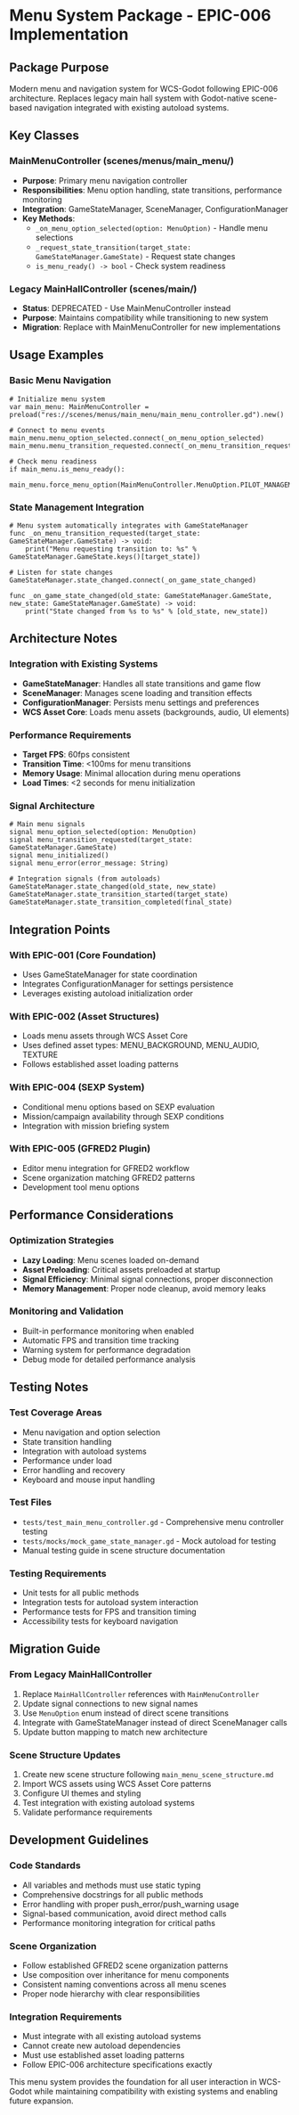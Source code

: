 # Menu System Package - EPIC-006 Implementation

## Package Purpose
Modern menu and navigation system for WCS-Godot following EPIC-006 architecture. Replaces legacy main hall system with Godot-native scene-based navigation integrated with existing autoload systems.

## Key Classes

### MainMenuController (scenes/menus/main_menu/)
- **Purpose**: Primary menu navigation controller
- **Responsibilities**: Menu option handling, state transitions, performance monitoring
- **Integration**: GameStateManager, SceneManager, ConfigurationManager
- **Key Methods**:
  - `_on_menu_option_selected(option: MenuOption)` - Handle menu selections
  - `_request_state_transition(target_state: GameStateManager.GameState)` - Request state changes
  - `is_menu_ready() -> bool` - Check system readiness

### Legacy MainHallController (scenes/main/)
- **Status**: DEPRECATED - Use MainMenuController instead
- **Purpose**: Maintains compatibility while transitioning to new system
- **Migration**: Replace with MainMenuController for new implementations

## Usage Examples

### Basic Menu Navigation
```gdscript
# Initialize menu system
var main_menu: MainMenuController = preload("res://scenes/menus/main_menu/main_menu_controller.gd").new()

# Connect to menu events
main_menu.menu_option_selected.connect(_on_menu_option_selected)
main_menu.menu_transition_requested.connect(_on_menu_transition_requested)

# Check menu readiness
if main_menu.is_menu_ready():
    main_menu.force_menu_option(MainMenuController.MenuOption.PILOT_MANAGEMENT)
```

### State Management Integration
```gdscript
# Menu system automatically integrates with GameStateManager
func _on_menu_transition_requested(target_state: GameStateManager.GameState) -> void:
    print("Menu requesting transition to: %s" % GameStateManager.GameState.keys()[target_state])
    
# Listen for state changes
GameStateManager.state_changed.connect(_on_game_state_changed)

func _on_game_state_changed(old_state: GameStateManager.GameState, new_state: GameStateManager.GameState) -> void:
    print("State changed from %s to %s" % [old_state, new_state])
```

## Architecture Notes

### Integration with Existing Systems
- **GameStateManager**: Handles all state transitions and game flow
- **SceneManager**: Manages scene loading and transition effects  
- **ConfigurationManager**: Persists menu settings and preferences
- **WCS Asset Core**: Loads menu assets (backgrounds, audio, UI elements)

### Performance Requirements
- **Target FPS**: 60fps consistent
- **Transition Time**: <100ms for menu transitions
- **Memory Usage**: Minimal allocation during menu operations
- **Load Times**: <2 seconds for menu initialization

### Signal Architecture
```gdscript
# Main menu signals
signal menu_option_selected(option: MenuOption)
signal menu_transition_requested(target_state: GameStateManager.GameState)
signal menu_initialized()
signal menu_error(error_message: String)

# Integration signals (from autoloads)
GameStateManager.state_changed(old_state, new_state)
GameStateManager.state_transition_started(target_state)
GameStateManager.state_transition_completed(final_state)
```

## Integration Points

### With EPIC-001 (Core Foundation)
- Uses GameStateManager for state coordination
- Integrates ConfigurationManager for settings persistence
- Leverages existing autoload initialization order

### With EPIC-002 (Asset Structures)  
- Loads menu assets through WCS Asset Core
- Uses defined asset types: MENU_BACKGROUND, MENU_AUDIO, TEXTURE
- Follows established asset loading patterns

### With EPIC-004 (SEXP System)
- Conditional menu options based on SEXP evaluation
- Mission/campaign availability through SEXP conditions
- Integration with mission briefing system

### With EPIC-005 (GFRED2 Plugin)
- Editor menu integration for GFRED2 workflow
- Scene organization matching GFRED2 patterns
- Development tool menu options

## Performance Considerations

### Optimization Strategies
- **Lazy Loading**: Menu scenes loaded on-demand
- **Asset Preloading**: Critical assets preloaded at startup
- **Signal Efficiency**: Minimal signal connections, proper disconnection
- **Memory Management**: Proper node cleanup, avoid memory leaks

### Monitoring and Validation
- Built-in performance monitoring when enabled
- Automatic FPS and transition time tracking
- Warning system for performance degradation
- Debug mode for detailed performance analysis

## Testing Notes

### Test Coverage Areas
- Menu navigation and option selection
- State transition handling
- Integration with autoload systems
- Performance under load
- Error handling and recovery
- Keyboard and mouse input handling

### Test Files
- `tests/test_main_menu_controller.gd` - Comprehensive menu controller testing
- `tests/mocks/mock_game_state_manager.gd` - Mock autoload for testing
- Manual testing guide in scene structure documentation

### Testing Requirements
- Unit tests for all public methods
- Integration tests for autoload system interaction
- Performance tests for FPS and transition timing
- Accessibility tests for keyboard navigation

## Migration Guide

### From Legacy MainHallController
1. Replace `MainHallController` references with `MainMenuController`
2. Update signal connections to new signal names
3. Use `MenuOption` enum instead of direct scene transitions
4. Integrate with GameStateManager instead of direct SceneManager calls
5. Update button mapping to match new architecture

### Scene Structure Updates
1. Create new scene structure following `main_menu_scene_structure.md`
2. Import WCS assets using WCS Asset Core patterns
3. Configure UI themes and styling
4. Test integration with existing autoload systems
5. Validate performance requirements

## Development Guidelines

### Code Standards
- All variables and methods must use static typing
- Comprehensive docstrings for all public methods
- Error handling with proper push_error/push_warning usage
- Signal-based communication, avoid direct method calls
- Performance monitoring integration for critical paths

### Scene Organization
- Follow established GFRED2 scene organization patterns
- Use composition over inheritance for menu components
- Consistent naming conventions across all menu scenes
- Proper node hierarchy with clear responsibilities

### Integration Requirements
- Must integrate with all existing autoload systems
- Cannot create new autoload dependencies
- Must use established asset loading patterns
- Follow EPIC-006 architecture specifications exactly

This menu system provides the foundation for all user interaction in WCS-Godot while maintaining compatibility with existing systems and enabling future expansion.